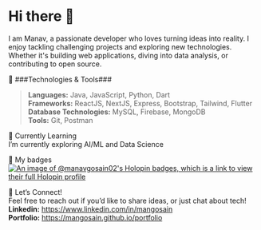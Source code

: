 # Hi there 👋  

I am Manav, a passionate developer who loves turning ideas into reality. I enjoy tackling challenging projects and exploring new technologies. Whether it's building web applications, diving into data analysis, or contributing to open source.  

🔧 ###Technologies & Tools###
> **Languages:** Java, JavaScript, Python, Dart  
> **Frameworks:** ReactJS, NextJS, Express, Bootstrap, Tailwind, Flutter  
> **Database Technologies:** MySQL, Firebase, MongoDB  
> **Tools:** Git, Postman  

🌱 Currently Learning  
I’m currently exploring AI/ML and Data Science  

🌟 My badges  
[![An image of @manavgosain02's Holopin badges, which is a link to view their full Holopin profile](https://holopin.me/manavgosain02)](https://holopin.io/@manavgosain02)

💬 Let’s Connect!  
Feel free to reach out if you’d like to share ideas, or just chat about tech!  
**Linkedin:** https://www.linkedin.com/in/mangosain  
**Portfolio:** https://mangosain.github.io/portfolio  

<!--
**mangosain/mangosain** is a ✨ _special_ ✨ repository because its `README.md` (this file) appears on your GitHub profile.

Here are some ideas to get you started:

- 🔭 I’m currently working on ...
- 🌱 I’m currently learning ...
- 👯 I’m looking to collaborate on ...
- 🤔 I’m looking for help with ...
- 💬 Ask me about ...
- 📫 How to reach me: ...
- 😄 Pronouns: ...
- ⚡ Fun fact: ...
-->
